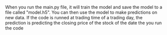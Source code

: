 When you run the main.py file, it will train the model and save the model to a file called "model.h5". You can then use the model to make predictions on new data.
If the code is runned at trading time of a trading day, the prediction is predicting the closing price of the stock of the date the you run the code 